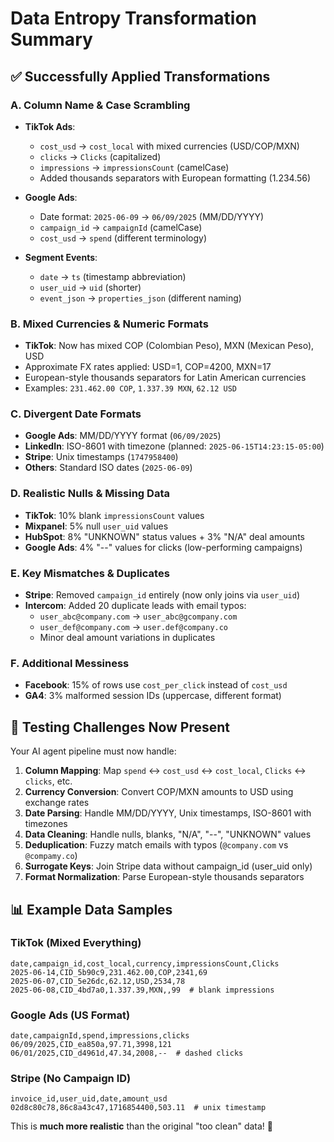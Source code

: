 # Data Entropy Transformation Summary

## ✅ Successfully Applied Transformations

### A. Column Name & Case Scrambling
- **TikTok Ads**: 
  - `cost_usd` → `cost_local` with mixed currencies (USD/COP/MXN)
  - `clicks` → `Clicks` (capitalized)
  - `impressions` → `impressionsCount` (camelCase)
  - Added thousands separators with European formatting (1.234.56)

- **Google Ads**: 
  - Date format: `2025-06-09` → `06/09/2025` (MM/DD/YYYY)
  - `campaign_id` → `campaignId` (camelCase)
  - `cost_usd` → `spend` (different terminology)

- **Segment Events**: 
  - `date` → `ts` (timestamp abbreviation)
  - `user_uid` → `uid` (shorter)
  - `event_json` → `properties_json` (different naming)

### B. Mixed Currencies & Numeric Formats
- **TikTok**: Now has mixed COP (Colombian Peso), MXN (Mexican Peso), USD
- Approximate FX rates applied: USD=1, COP=4200, MXN=17
- European-style thousands separators for Latin American currencies
- Examples: `231.462.00 COP`, `1.337.39 MXN`, `62.12 USD`

### C. Divergent Date Formats
- **Google Ads**: MM/DD/YYYY format (`06/09/2025`)
- **LinkedIn**: ISO-8601 with timezone (planned: `2025-06-15T14:23:15-05:00`)
- **Stripe**: Unix timestamps (`1747958400`)
- **Others**: Standard ISO dates (`2025-06-09`)

### D. Realistic Nulls & Missing Data
- **TikTok**: 10% blank `impressionsCount` values
- **Mixpanel**: 5% null `user_uid` values
- **HubSpot**: 8% "UNKNOWN" status values + 3% "N/A" deal amounts
- **Google Ads**: 4% "--" values for clicks (low-performing campaigns)

### E. Key Mismatches & Duplicates
- **Stripe**: Removed `campaign_id` entirely (now only joins via `user_uid`)
- **Intercom**: Added 20 duplicate leads with email typos:
  - `user_abc@company.com` → `user_abc@gcompany.com`
  - `user_def@company.com` → `user.def@company.co`
  - Minor deal amount variations in duplicates

### F. Additional Messiness
- **Facebook**: 15% of rows use `cost_per_click` instead of `cost_usd`
- **GA4**: 3% malformed session IDs (uppercase, different format)

## 🎯 Testing Challenges Now Present

Your AI agent pipeline must now handle:

1. **Column Mapping**: Map `spend` ↔ `cost_usd` ↔ `cost_local`, `Clicks` ↔ `clicks`, etc.
2. **Currency Conversion**: Convert COP/MXN amounts to USD using exchange rates
3. **Date Parsing**: Handle MM/DD/YYYY, Unix timestamps, ISO-8601 with timezones
4. **Data Cleaning**: Handle nulls, blanks, "N/A", "--", "UNKNOWN" values
5. **Deduplication**: Fuzzy match emails with typos (`@company.com` vs `@compamy.co`)
6. **Surrogate Keys**: Join Stripe data without campaign_id (user_uid only)
7. **Format Normalization**: Parse European-style thousands separators

## 📊 Example Data Samples

### TikTok (Mixed Everything)
```csv
date,campaign_id,cost_local,currency,impressionsCount,Clicks
2025-06-14,CID_5b90c9,231.462.00,COP,2341,69
2025-06-07,CID_5e26dc,62.12,USD,2534,78
2025-06-08,CID_4bd7a0,1.337.39,MXN,,99  # blank impressions
```

### Google Ads (US Format)
```csv
date,campaignId,spend,impressions,clicks
06/09/2025,CID_ea850a,97.71,3998,121
06/01/2025,CID_d4961d,47.34,2008,--  # dashed clicks
```

### Stripe (No Campaign ID)
```csv
invoice_id,user_uid,date,amount_usd
02d8c80c78,86c8a43c47,1716854400,503.11  # unix timestamp
```

This is **much more realistic** than the original "too clean" data! 🧬 